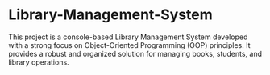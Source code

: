 # Library-Management-System
This project is a console-based Library Management System developed with a strong focus on Object-Oriented Programming (OOP) principles. It provides a robust and organized solution for managing books, students, and library operations.
